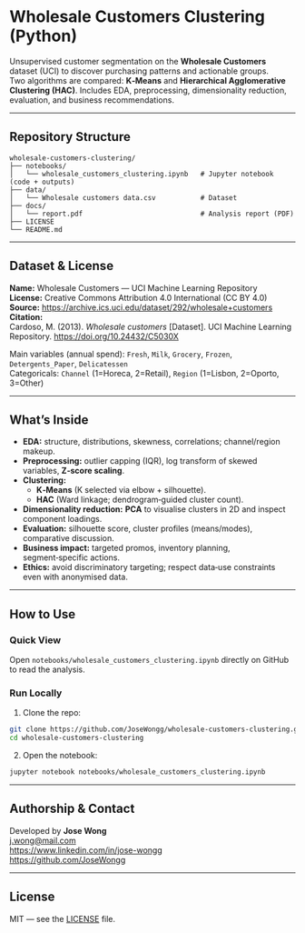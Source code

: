 
# Wholesale Customers Clustering (Python)

Unsupervised customer segmentation on the **Wholesale Customers** dataset (UCI) to discover purchasing patterns and actionable groups.  
Two algorithms are compared: **K‑Means** and **Hierarchical Agglomerative Clustering (HAC)**. Includes EDA, preprocessing, dimensionality reduction, evaluation, and business recommendations.

---

## Repository Structure
```
wholesale-customers-clustering/
├── notebooks/
│   └── wholesale_customers_clustering.ipynb   # Jupyter notebook (code + outputs)
├── data/
│   └── Wholesale customers data.csv           # Dataset
├── docs/
│   └── report.pdf                             # Analysis report (PDF)
├── LICENSE
└── README.md
```

---

## Dataset & License
**Name:** Wholesale Customers — UCI Machine Learning Repository  
**License:** Creative Commons Attribution 4.0 International (CC BY 4.0)  
**Source:** https://archive.ics.uci.edu/dataset/292/wholesale+customers  
**Citation:**  
Cardoso, M. (2013). *Wholesale customers* [Dataset]. UCI Machine Learning Repository. https://doi.org/10.24432/C5030X

Main variables (annual spend): `Fresh`, `Milk`, `Grocery`, `Frozen`, `Detergents_Paper`, `Delicatessen`  
Categoricals: `Channel` (1=Horeca, 2=Retail), `Region` (1=Lisbon, 2=Oporto, 3=Other)

---

## What’s Inside
- **EDA:** structure, distributions, skewness, correlations; channel/region makeup.
- **Preprocessing:** outlier capping (IQR), log transform of skewed variables, **Z‑score scaling**.
- **Clustering:**  
  - **K‑Means** (K selected via elbow + silhouette).  
  - **HAC** (Ward linkage; dendrogram‑guided cluster count).  
- **Dimensionality reduction:** **PCA** to visualise clusters in 2D and inspect component loadings.
- **Evaluation:** silhouette score, cluster profiles (means/modes), comparative discussion.
- **Business impact:** targeted promos, inventory planning, segment‑specific actions.
- **Ethics:** avoid discriminatory targeting; respect data‑use constraints even with anonymised data.

---

## How to Use
### Quick View
Open `notebooks/wholesale_customers_clustering.ipynb` directly on GitHub to read the analysis.

### Run Locally
1) Clone the repo:
```bash
git clone https://github.com/JoseWongg/wholesale-customers-clustering.git
cd wholesale-customers-clustering
```
2) Open the notebook:
```bash
jupyter notebook notebooks/wholesale_customers_clustering.ipynb
```

---

## Authorship & Contact
Developed by **Jose Wong**  
j.wong@mail.com  
https://www.linkedin.com/in/jose-wongg  
https://github.com/JoseWongg

---

## License
MIT — see the [LICENSE](LICENSE) file. 
